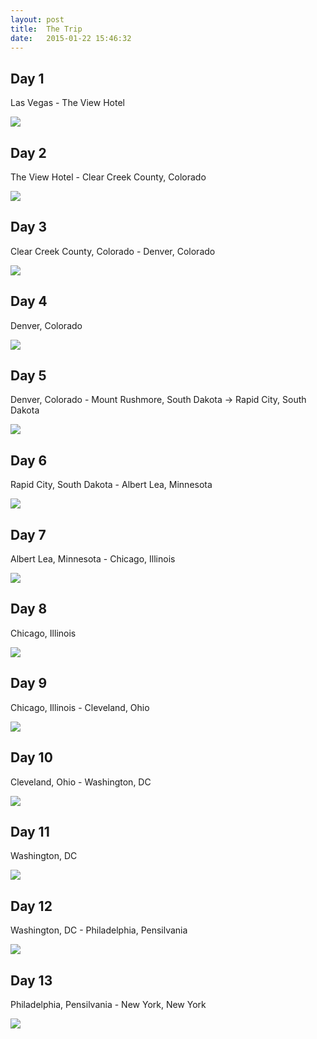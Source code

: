 ```yaml
---
layout: post
title:  The Trip
date:   2015-01-22 15:46:32
---
```

## Day 1
Las Vegas - The View Hotel

![](http://www.darngooddigs.com/photos/theview2.jpg)

## Day 2
The View Hotel - Clear Creek County, Colorado

![](http://clearcreekcounty.org/wp-content/uploads/2011/03/mount-evans-scenic-drive1.jpg)

## Day 3
Clear Creek County, Colorado - Denver, Colorado

![](https://synoptek.com/wp-content/uploads/2014/09/denvercity.jpg)

## Day 4
Denver, Colorado

![](http://www.ecampervanhire.com/wp-content/uploads/denver-colorado.jpg)

## Day 5
Denver, Colorado - Mount Rushmore, South Dakota -> Rapid City, South Dakota

![](http://travel.sndimg.com/static_files/imagesource/imageoutput6/mt-rushmore_966x543.jpg)

## Day 6
Rapid City, South Dakota - Albert Lea, Minnesota

![](http://images.topix.com/gallery/up-JSDMKE4KIGPFFQ1D.jpg)

## Day 7
Albert Lea, Minnesota - Chicago, Illinois

![](http://www.photographyblogger.net/wp-content/uploads/2009/09/Chicago4.jpg)

## Day 8
Chicago, Illinois

![](http://www.charterflightgroup.com/wp-content/uploads/2012/12/Chicago-IL.png)

## Day 9
Chicago, Illinois - Cleveland, Ohio

![](http://www.destination360.com/north-america/us/ohio/images/s/cleveland.jpg)

## Day 10
Cleveland, Ohio - Washington, DC

![](http://etadventures.com/city_images/132164119557.jpg)

## Day 11
Washington, DC

![](http://bethesda.hyatt.com/content/dam/Multimedia/park/wasph/737x415xWASPH_P086_Lincoln_Memorial_1280x720_54628.jpg.pagespeed.ic.vpBfHKFZbE.jpg)

## Day 12
Washington, DC - Philadelphia, Pensilvania

![](http://www.suitqaisdiaries.com/wp-content/uploads/2014/06/pl0.jpg)

## Day 13
Philadelphia, Pensilvania - New York, New York

![](http://media-cdn.tripadvisor.com/media/photo-s/03/9b/2d/f2/new-york-city.jpg)